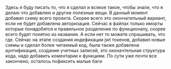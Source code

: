 Здесь я буду писать то, что я сделал и всякое такое, чтобы знали, что я делаю что добавляю и другие полезные вещи. В данный момент добавил схему всего проекта. Скорее всего это окончательный вариант, если не будет добавлена авторизация. Сейчас в файлах только иморты которые понадобятся и правильное разделение по функционалу, скорее всего будет понятно из названия. А если нет то можете спрашивать, что где.
Сейчас на этапе создания индефикации jwt токенов, добавил новые схемы и сделал более читаемый код, была также добавлена аунтификация, создание учетных записей, это оконачтельная структура кода, надо добавить коментарии к функциям. 
По сути уже почти все закончено, осталось пофиксить малые баги